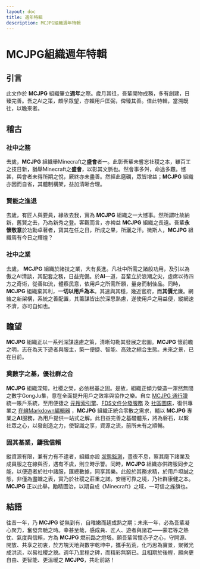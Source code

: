 ```yaml
---
layout: doc
title: 週年特輯
description: MCJPG組織週年特輯
---
```

# MCJPG組織週年特輯

## 引言

此文作於 **MCJPG** 組織肇立**週年**之際。歲月其徂，吾輩開物成務，多有創建，日臻完善。吾之AI之策，頗孚眾望，亦賴用戶匡弼，俾臻其善。值此特輯，當溯既往，以瞻來者。

## 稽古

### 社中之務

去歲，**MCJPG** 組織舉Minecraft之**盛會**者一。此彰吾輩未嘗忘社稷之本，雖百工之技日新，猶舉Minecraft之**盛會**，以彰其文脈也。然會事多舛，命途多艱。憾甚，與會者未得所期之悅，厥終亦未盡善。然經此磨礪，眾皆增益；**MCJPG** 組織亦因而自省，其體制構架，益加清晰合理。

### 賢能之進退

去歲，有匠人與要員，緣故去我，實為 **MCJPG** 組織之一大憾事。然所謂吐故納新，舊賢之去，乃為新秀之登。客觀而言，亦裨益 **MCJPG** 組織之長遠。吾輩**永懷敬意**於功勳卓著者，寶其在任之日，所成之果，所灑之汗。微斯人，**MCJPG** 組織焉有今日之輝煌？

### 社中之業

去歲， **MCJPG** 組織於諸技之業，大有長進。凡社中所需之諸般功用，及引以為傲之AI清談，其配套之務，日益完備。於**AI**一道，吾輩立於浪潮之尖，虛席以待四方之奇術，從善如流，體察民意，依用戶之所需所願，量身而制佳品。同時， **MCJPG** 組織棄其利，**一切以用戶為本**。其速與其穩，幾近官府，而**其價**尤廉。網絡之新架構，系統之善配置，其籌謀皆出於深思熟慮，遂使用戶之用益便，縱網速不濟，亦可自如也。

## 瞻望

**MCJPG** 組織正以一系列深謀遠慮之策，清晰勾勒其發展之宏圖。**MCJPG** 懷前瞻之明，志在為天下遊者與服主，築一便捷、智能、高效之綜合生態。未來之景，已在目前。

### 奠數字之基，優社群之合

**MCJPG** 組織深知，社稷之榮，必依根基之固。是故，組織正傾力營造一渾然無間之數字GongJu集，意在全面提升用戶之效率與協作之樂。自立 [MCJPG 通行證](https://sso.mcjpg.org) 統一賬戶系統，至用便捷之 [元搜索引擎](https://search.mcjpg.org)、[FDS文件分發服務](https://fds.mcjpg.org) 及 [社區圖床](https://image.mcjpg.org)，復供專業之 [在線Markdown編輯器](https://editor.mcjpg.org) ，**MCJPG** 組織正統合零散之需求，輔以 **MCJPG** 專業之**AI**服務，為用戶提供一站式之解。此日益完善之基礎體系，將為磐石，以繫社眾之心，以發創造之力，使智識之享，資源之流，前所未有之順暢。

### 固其基業，鑄我信賴

縱資源有限，兼有力有不逮者，組織亦設 [狀態監測](https://status.mcjpg.org)，晝夜不息，察其麾下諸業及成員服之在線與否，遇有不虞，則立時示警。同時，**MCJPG** 組織亦供跨服同步之能，以便遊者於社中諸服，匯總數據，同享其樂。此般於其務求精，於用戶坦誠之態，非僅為盡職之表，實乃於社稷之莊重之諾。安穩可靠之境，乃社群康健之本。**MCJPG** 正以此舉，勵精圖治，以期自成《Minecraft》之域，一可信之旌旗也。

## 結語

往昔一年，乃 **MCJPG** 從無到有，自稚嫩而趨成熟之期；未來一年，必為吾輩凝心聚力，奮發奔馳之時。幸甚至哉，感成員、匠人、遊者與諸君——蒙君等之熱忱、氣度與信賴，方為 **MCJPG** 燃前路之燈塔。願吾輩常懷赤子之心，守開源、開放、共享之初衷，於方塊天地與數字乾坤中，攜手拓荒，化巧思為實景，聚微光成洪流，以易社稷之貌。週年乃里程之碑，而精彩無窮已。且相期於後程，願向更自由、更智能、更溫暖之 **MCJPG**，共赴前路！